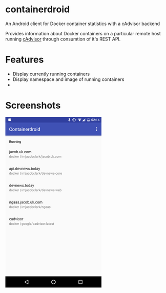 # containerdroid
An Android client for Docker container statistics with a cAdvisor backend

Provides information about Docker containers on a particular remote host running [cAdvisor](https://github.com/google/cadvisor) through consumtion of it's REST API.

# Features

- Display currently running containers
- Display namespace and image of running containers
- 
# Screenshots

<img src="https://raw.githubusercontent.com/imjacobclark/containerdroid/master/screenshots/02-01-16-container-list.png" width="300">
